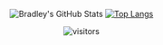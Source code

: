 <center>

![Bradley's GitHub Stats](https://github-readme-stats.vercel.app/api?username=bradleybowman&custom_title=GitHub%20Stats&include_all_commits&count_private=true&&show_icons=true&theme=onedark)
[![Top Langs](https://github-readme-stats.vercel.app/api/top-langs/?username=bradleybowman&layout=compact&show_icons=true&theme=onedark)](https://github.com/anuraghazra/github-readme-stats)

</center>

<center>

![visitors](https://visitor-badge.glitch.me/badge?page_id=bradleybowman.bradleybowman)

</center>




<!--
**bradleybowman/bradleybowman** is a ✨ _special_ ✨ repository because its `README.md` (this file) appears on your GitHub profile.

Here are some ideas to get you started:

- 🔭 I’m currently working on ...
- 🌱 I’m currently learning ...
- 👯 I’m looking to collaborate on ...
- 🤔 I’m looking for help with ...
- 💬 Ask me about ...
- 📫 How to reach me: ...
- 😄 Pronouns: ...
- ⚡ Fun fact: ...
-->
